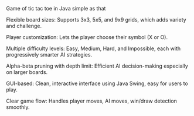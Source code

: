Game of tic tac toe in Java simple as that


Flexible board sizes: Supports 3x3, 5x5, and 9x9 grids, which adds variety and challenge.

Player customization: Lets the player choose their symbol (X or O).

Multiple difficulty levels: Easy, Medium, Hard, and Impossible, each with progressively smarter AI strategies.

Alpha-beta pruning with depth limit: Efficient AI decision-making especially on larger boards.

GUI-based: Clean, interactive interface using Java Swing, easy for users to play.

Clear game flow: Handles player moves, AI moves, win/draw detection smoothly.

